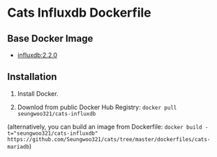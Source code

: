 # Cats Influxdb Dockerfile

## Base Docker Image

* [influxdb:2.2.0](https://hub.docker.com/_/influxdb)

## Installation

1. Install Docker.

2. Downlod from public Docker Hub Registry: `docker pull seungwoo321/cats-influxdb`

(alternatively, you can build an image from Dockerfile: `docker build -t="seungwoo321/cats-influxdb" https://github.com/Seungwoo321/cats/tree/master/dockerfiles/cats-mariadb`)
